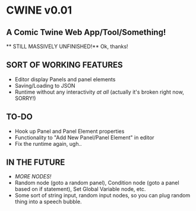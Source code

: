 # CWINE v0.01

## A Comic Twine Web App/Tool/Something!

** STILL MASSIVELY UNFINISHED!** Ok, thanks!

## SORT OF WORKING FEATURES

- Editor display Panels and panel elements
- Saving/Loading to JSON
- Runtime without any interactivity *at all* (actually it's broken right now, SORRY!)

## TO-DO

- Hook up Panel and Panel Element properties
- Functionality to "Add New Panel/Panel Element" in editor
- Fix the runtime again, ugh..

## IN THE FUTURE

- *MORE NODES!*
- Random node (goto a random panel), Condition node (goto a panel based on if statement), Set Global Variable node, etc.
- Some sort of string input, random input nodes, so you can plug random thing into a speech bubble.